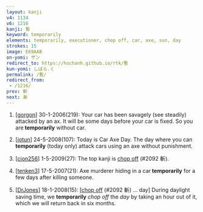 ```yaml
---
layout: kanji
v4: 1134
v6: 1216
kanji: 暫
keyword: temporarily
elements: temporarily, executioner, chop off, car, axe, sun, day
strokes: 15
image: E69AAB
on-yomi: ザン
redirect_to: https://hochanh.github.io/rtk/暫
kun-yomi: しばら.く
permalink: /暫/
redirect_from:
 - /1216/
prev: 斬
next: 漸
---
```


1) [<a href="http://kanji.koohii.com/profile/gorgon">gorgon</a>] 30-1-2006(219): Your car has been savagely (see steadily) attacked by an ax. It will be some days before your car is fixed. So you are<strong> temporarily</strong> without car.

2) [<a href="http://kanji.koohii.com/profile/jotun">jotun</a>] 24-5-2008(107): Today is Car Axe Day. The day where you can<strong> temporarily</strong> (today only) attack cars using an axe without punishment.

3) [<a href="http://kanji.koohii.com/profile/cjon256">cjon256</a>] 1-5-2009(27): The top kanji is <a href="../v4/2092.html">chop off</a> (#2092 斬).

4) [<a href="http://kanji.koohii.com/profile/tenken3">tenken3</a>] 17-5-2007(21): Axe murderer hiding in a car<strong> temporarily</strong> for a few days after killing someone.

5) [<a href="http://kanji.koohii.com/profile/DrJones">DrJones</a>] 18-1-2008(15): [<a href="../v4/2092.html">chop off</a> (#2092 斬) ... day] During daylight saving time, we <strong>temporarily</strong> <em>chop off</em> the <em>day</em> by taking an hour out of it, which we will return back in six months.


